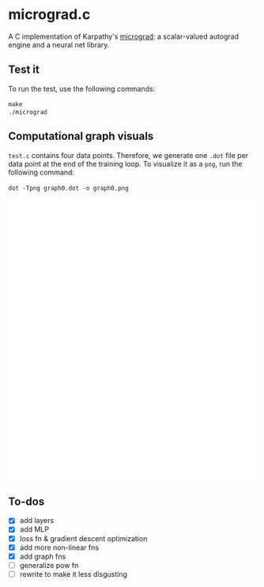 # micrograd.c

A C implementation of Karpathy's [micrograd](https://github.com/karpathy/micrograd): a scalar-valued autograd engine and a neural net library.

## Test it
To run the test, use the following commands:
```
make
./micrograd
```

## Computational graph visuals
`test.c` contains four data points. Therefore, we generate one `.dot` file per data point at the end of the training loop. To visualize it as a `png`, run the following command:

`dot -Tpng graph0.dot -o graph0.png`

![pretty](./graph.png)

## To-dos
- [x] add layers
- [x] add MLP
- [x] loss fn & gradient descent optimization
- [x] add more non-linear fns
- [x] add graph fns
- [ ] generalize pow fn
- [ ] rewrite to make it less disgusting

